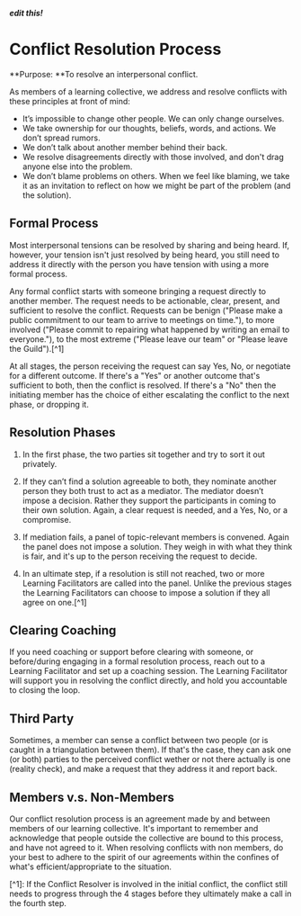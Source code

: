 _**edit this!**_

# Conflict Resolution Process

**Purpose: **To resolve an interpersonal conflict.

As members of a learning collective, we address and resolve conflicts with these principles at front of mind:

* It’s impossible to change other people. We can only change ourselves.
* We take ownership for our thoughts, beliefs, words, and actions. We don’t spread rumors.
* We don’t talk about another member behind their back.
* We resolve disagreements directly with those involved, and don't drag anyone else into the problem.
* We don’t blame problems on others. When we feel like blaming, we take it as an invitation to reflect on how we might be part of the problem \(and the solution\).

## Formal Process

Most interpersonal tensions can be resolved by sharing and being heard. If, however, your tension isn't just resolved by being heard, you still need to address it directly with the person you have tension with using a more formal process.

Any formal conflict starts with someone bringing a request directly to another member. The request needs to be actionable, clear, present, and sufficient to resolve the conflict. Requests can be benign \("Please make a public commitment to our team to arrive to meetings on time."\), to more involved \("Please commit to repairing what happened by writing an email to everyone."\), to the most extreme \("Please leave our team" or "Please leave the Guild"\).\[^1\]

At all stages, the person receiving the request can say Yes, No, or negotiate for a different outcome. If there's a "Yes" or another outcome that's sufficient to both, then the conflict is resolved. If there's a "No" then the initiating member has the choice of either escalating the conflict to the next phase, or dropping it.

## Resolution Phases

1. In the first phase, the two parties sit together and try to sort it out privately.

2. If they can’t find a solution agreeable to both, they nominate another person they both trust to act as a mediator. The mediator doesn’t impose a decision. Rather they support the participants in coming to their own solution. Again, a clear request is needed, and a Yes, No, or a compromise.

3. If mediation fails, a panel of topic-relevant members is convened. Again the panel does not impose a solution. They weigh in with what they think is fair, and it's up to the person receiving the request to decide.

4. In an ultimate step, if a resolution is still not reached, two or more Learning Facilitators are called into the panel. Unlike the previous stages the Learning Facilitators can choose to impose a solution if they all agree on one.\[^1\]

## Clearing Coaching

If you need coaching or support before clearing with someone, or before/during engaging in a formal resolution process, reach out to a Learning Facilitator and set up a coaching session. The Learning Facilitator will support you in resolving the conflict directly, and hold you accountable to closing the loop.

## Third Party

Sometimes, a member can sense a conflict between two people \(or is caught in a triangulation between them\). If that's the case, they can ask one \(or both\) parties to the perceived conflict wether or not there actually is one \(reality check\), and make a request that they address it and report back.

## Members v.s. Non-Members

Our conflict resolution process is an agreement made by and between members of our learning collective. It's important to remember and acknowledge that people outside the collective are bound to this process, and have not agreed to it. When resolving conflicts with non members, do your best to adhere to the spirit of our agreements within the confines of what's efficient/appropriate to the situation.

\[^1\]: If the Conflict Resolver is involved in the initial conflict, the conflict still needs to progress through the 4 stages before they ultimately make a call in the fourth step.

